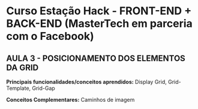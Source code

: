 # Curso Estação Hack - FRONT-END + BACK-END (MasterTech em parceria com o Facebook)

## AULA 3 - POSICIONAMENTO DOS ELEMENTOS DA GRID

**Principais funcionalidades/conceitos aprendidos:**
Display Grid, Grid-Template, Grid-Gap

**Conceitos Complementares:**
Caminhos de imagem
